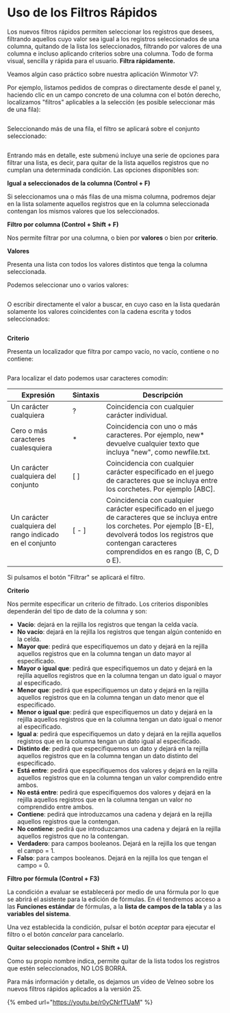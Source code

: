 # Uso de los Filtros Rápidos

Los nuevos filtros rápidos permiten seleccionar los registros que desees, filtrando aquellos cuyo valor sea igual a los registros seleccionados de una columna, quitando de la lista los seleccionados, filtrando por valores de una columna e incluso aplicando criterios sobre una columna. Todo de forma visual, sencilla y rápida para el usuario. **Filtra rápidamente.**

Veamos algún caso práctico sobre nuestra aplicación Winmotor V7:

Por ejemplo, listamos pedidos de compras o directamente desde el panel y, haciendo clic en un campo concreto de una columna con el botón derecho, localizamos "filtros" aplicables a la selección (es posible seleccionar más de una fila):

<figure><img src="../../../.gitbook/assets/imagen (7) (3).png" alt=""><figcaption></figcaption></figure>

Seleccionando más de una fila, el filtro se aplicará sobre el conjunto seleccionado:

<figure><img src="../../../.gitbook/assets/imagen (149).png" alt=""><figcaption></figcaption></figure>

Entrando más en detalle, este submenú incluye una serie de opciones para filtrar una lista, es decir, para quitar de la lista aquellos registros que no cumplan una determinada condición. Las opciones disponibles son:

**Igual a seleccionados de la columna (Control + F)**

Si seleccionamos una o más filas de una misma columna, podremos dejar en la lista solamente aquellos registros que en la columna seleccionada contengan los mismos valores que los seleccionados.

**Filtro por columna (Control + Shift + F)**

Nos permite filtrar por una columna, o bien por **valores** o bien por **criterio**.

**Valores**

Presenta una lista con todos los valores distintos que tenga la columna seleccionada.

Podemos seleccionar uno o varios valores:

<figure><img src="../../../.gitbook/assets/imagen (4) (1) (1) (3).png" alt=""><figcaption></figcaption></figure>

O escribir directamente el valor a buscar, en cuyo caso en la lista quedarán solamente los valores coincidentes con la cadena escrita y todos seleccionados:

<figure><img src="../../../.gitbook/assets/imagen (5) (7).png" alt=""><figcaption></figcaption></figure>

**Criterio**

Presenta un localizador que filtra por campo vacío, no vacío, contiene o no contiene:

<figure><img src="../../../.gitbook/assets/imagen (1) (1) (2) (3).png" alt=""><figcaption></figcaption></figure>

Para localizar el dato podemos usar caracteres comodín:

| Expresión                                                | Sintaxis | Descripción                                                                                                                                                                                                                       |
| -------------------------------------------------------- | -------- | --------------------------------------------------------------------------------------------------------------------------------------------------------------------------------------------------------------------------------- |
| Un carácter cualquiera                                   | ?        | Coincidencia con cualquier carácter individual.                                                                                                                                                                                   |
| Cero o más caracteres cualesquiera                       | \*       | Coincidencia con uno o más caracteres. Por ejemplo, new\* devuelve cualquier texto que incluya "new", como newfile.txt.                                                                                                           |
| Un carácter cualquiera del conjunto                      | \[ ]     | Coincidencia con cualquier carácter especificado en el juego de caracteres que se incluya entre los corchetes. Por ejemplo \[ABC].                                                                                                |
| Un carácter cualquiera del rango indicado en el conjunto | \[ - ]   | Coincidencia con cualquier carácter especificado en el juego de caracteres que se incluya entre los corchetes. Por ejemplo \[B-E], devolverá todos los registros que contengan caracteres comprendidos en es rango (B, C, D o E). |

Si pulsamos el botón "Filtrar" se aplicará el filtro.

**Criterio**

Nos permite especificar un criterio de filtrado. Los criterios disponibles dependerán del tipo de dato de la columna y son:

* **Vacío**: dejará en la rejilla los registros que tengan la celda vacía.
* **No vacío**: dejará en la rejilla los registros que tengan algún contenido en la celda.
* **Mayor que**: pedirá que especifiquemos un dato y dejará en la rejilla aquellos registros que en la columna tengan un dato mayor al especificado.
* **Mayor o igual que**: pedirá que especifiquemos un dato y dejará en la rejilla aquellos registros que en la columna tengan un dato igual o mayor al especificado.
* **Menor que**: pedirá que especifiquemos un dato y dejará en la rejilla aquellos registros que en la columna tengan un dato menor que el especificado.
* **Menor o igual que**: pedirá que especifiquemos un dato y dejará en la rejilla aquellos registros que en la columna tengan un dato igual o menor al especificado.
* **Igual a**: pedirá que especifiquemos un dato y dejará en la rejilla aquellos registros que en la columna tengan un dato igual al especificado.
* **Distinto de**: pedirá que especifiquemos un dato y dejará en la rejilla aquellos registros que en la columna tengan un dato distinto del especificado.
* **Está entre**: pedirá que especifiquemos dos valores y dejará en la rejilla aquellos registros que en la columna tengan un valor comprendido entre ambos.
* **No está entre**: pedirá que especifiquemos dos valores y dejará en la rejilla aquellos registros que en la columna tengan un valor no comprendido entre ambos.
* **Contiene**: pedirá que introduzcamos una cadena y dejará en la rejilla aquellos registros que la contengan.
* **No contiene**: pedirá que introduzcamos una cadena y dejará en la rejilla aquellos registros que no la contengan.
* **Verdadero**: para campos booleanos. Dejará en la rejilla los que tengan el campo = 1.
* **Falso**: para campos booleanos. Dejará en la rejilla los que tengan el campo = 0.

**Filtro por fórmula (Control + F3)**

La condición a evaluar se establecerá por medio de una fórmula por lo que se abrirá el asistente para la edición de fórmulas. En él tendremos acceso a las **Funciones estándar** de fórmulas, a la **lista de campos de la tabla** y a las **variables del sistema**.

Una vez establecida la condición, pulsar el botón _aceptar_ para ejecutar el filtro o el botón _cancelar_ para cancelarlo.

**Quitar seleccionados (Control + Shift + U)**

Como su propio nombre indica, permite quitar de la lista todos los registros que estén seleccionados, NO LOS BORRA.

Para más información y detalle, os dejamos un vídeo de Velneo sobre los nuevos filtros rápidos aplicados a la versión 25.

{% embed url="https://youtu.be/r0yCNrfTUaM" %}
